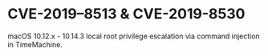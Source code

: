 # CVE-2019–8513 & CVE-2019-8530

macOS 10.12.x - 10.14.3 local root privilege escalation via command injection in TimeMachine.
